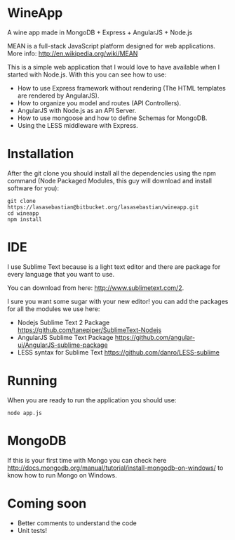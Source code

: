 WineApp
============

A wine app made in MongoDB + Express + AngularJS + Node.js

MEAN is a full-stack JavaScript platform designed for web applications. More info: http://en.wikipedia.org/wiki/MEAN

This is a simple web application that I would love to have available when I started with Node.js. With this you can see how to use:
* How to use Express framework without rendering (The HTML templates are rendered by AngularJS).
* How to organize you model and routes (API Controllers).
* AngularJS with Node.js as an API Server.
* How to use mongoose and how to define Schemas for MongoDB.
* Using the LESS middleware with Express.

# Installation

After the git clone you should install all the dependencies using the npm command (Node Packaged Modules, this guy will download and install software for you):

    git clone https://lasasebastian@bitbucket.org/lasasebastian/wineapp.git
    cd wineapp
    npm install

# IDE

I use Sublime Text because is a light text editor and there are package for every language that you want to use.

You can download from here: http://www.sublimetext.com/2.

I sure you want some sugar with your new editor! you can add the packages for all the modules we use here:
* Nodejs Sublime Text 2 Package https://github.com/tanepiper/SublimeText-Nodejs
* AngularJS Sublime Text Package https://github.com/angular-ui/AngularJS-sublime-package
* LESS syntax for Sublime Text https://github.com/danro/LESS-sublime


# Running

When you are ready to run the application you should use:

    node app.js

# MongoDB

If this is your first time with Mongo you can check here http://docs.mongodb.org/manual/tutorial/install-mongodb-on-windows/ to know how to run Mongo on Windows.

# Coming soon

* Better comments to understand the code
* Unit tests!
